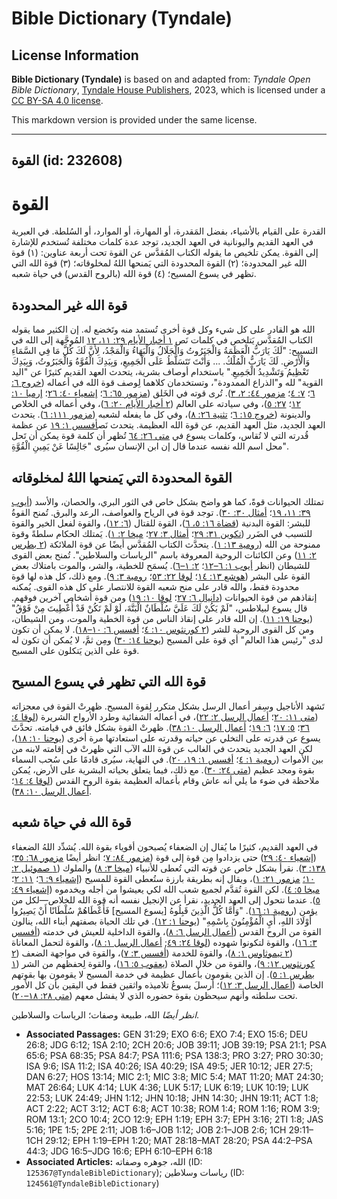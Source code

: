 # Bible Dictionary (Tyndale)

## License Information

**Bible Dictionary (Tyndale)** is based on and adapted from: _Tyndale Open Bible Dictionary_, [Tyndale House Publishers](https://tyndaleopenresources.com/), 2023, which is licensed under a [CC BY-SA 4.0 license](https://creativecommons.org/licenses/by-sa/4.0/legalcode.en).

This markdown version is provided under the same license.



--------------------------------

## القوة (id: 232608)

القوة
=====

القدرة على القيام بالأشياء، بفضل المَقدرة، أو المهارة، أو الموارد، أو السُلطة. في العبرية في العهد القديم واليونانية في العهد الجديد، توجد عدة كلمات مختلفة تُستخدم للإشارة إلى القوة. يمكن تلخيص ما يقوله الكتاب المُقدَّس عن القوة تحت أربعة عناوين: (١) قوة الله غير المحدودة؛ (٢) القوة المحدودة التي يَمنحها اللهُ لمخلوقاته؛ (٣) قوة الله التي تظهر في يسوع المسيح؛ (٤) قوة الله (بالروح القدس) في حياة شعبه.

قوة الله غير المحدودة
---------------------

الله هو القادر على كل شيء وكل قوة أخرى تُستمد منه وتَخضع له. إن الكثير مما يقوله الكتاب المُقدَّس يَتلخص في كلمات نَص [١ أخبار الأيام ٢٩: ١١، ١٢](https://ref.ly/1Chr29:11-1Chr29:12) المُوجَّهة إلى الله في التسبيح: "لَكَ يَارَبُّ الْعَظَمَةُ وَالْجَبَرُوتُ وَالْجَلَالُ وَالْبَهَاءُ وَالْمَجْدُ، لِأَنَّ لَكَ كُلَّ مَا فِي السَّمَاءِ وَالْأَرْضِ. لَكَ يَارَبُّ الْمُلْكُ. ... وَأَنْتَ تَتَسَلَّطُ عَلَى الْجَمِيعِ، وَبِيَدِكَ الْقُوَّةُ وَالْجَبَرُوتُ، وَبِيَدِكَ تَعْظِيمُ وَتَشْدِيدُ الْجَمِيعِ." باستخدام أوصاف بشرية، يتحدث العهد القديم كثيرًا عن "اليد القوية" لله و"الذراع الممدودة"، وتستخدمان كلاهما لِوصف قوة الله في أعماله ([خروج ٦: ٦](https://ref.ly/Exod6:6)؛ [٧: ٤](https://ref.ly/Exod7:4)؛ [مزمور ٤٤: ٢، ٣](https://ref.ly/Ps44:2-Ps44:3)). تُرى قوته في الخَلق ([مزمور ٦٥: ٦](https://ref.ly/Ps65:6)؛ [إشعياء ٤٠: ٢٦](https://ref.ly/Isa40:26)؛ [إرميا ١٠: ١٢](https://ref.ly/Jer10:12)؛ [٢٧: ٥](https://ref.ly/Jer27:5))، وفي سيادته على العالم ([٢ أخبار الأيام ٢٠: ٦](https://ref.ly/2Chr20:6))، وفي أعماله في الخلاص والدينونة ([خروج ١٥: ٦](https://ref.ly/Exod15:6)؛ [تثنية ٢٦: ٨](https://ref.ly/Deut26:8))، وفي كل ما يفعله لشعبه ([مزمور ١١١: ٦](https://ref.ly/Ps111:6)). يتحدث العهد الجديد، مثل العهد القديم، عن قوة الله العظيمة. يتحدث نَص[أفسس ١: ١٩](https://ref.ly/Eph1:19) عن عظمة قُدرته التي لا تُقاس، وكلمات يسوع في [متى ٢٦: ٦٤](https://ref.ly/Matt26:64) تُظهر أن كلمة قوة يمكن أن تَحل محل اسم الله نفسه عندما قال إن ابن الإنسان سيُرى "جَالِسًا عَنْ يَمِينِ الْقُوَّةِ".

القوة المحدودة التي يَمنحها اللهُ لمخلوقاته
-------------------------------------------

تمتلك الحيوانات قوةً، كما هو واضح بشكل خاص في الثور البري، والحصان، والأسد ([أيوب ٣٩: ١١، ١٩](https://ref.ly/Job39:11)؛ [أمثال ٣٠: ٣٠](https://ref.ly/Prov30:30)). توجد قوة في الرياح والعواصف، الرعد والبرق. تُمنح القوةُ للبشر: القوة البدنية ([قضاة ١٦: ٥، ٦](https://ref.ly/Judg16:5-Judg16:6))، القوة للقتال ([٦: ١٢](https://ref.ly/Judg6:12))، والقوة لفعل الخير والقوة للتسبب في الضَرر ([تكوين ٣١: ٢٩](https://ref.ly/Gen31:29)؛ [أمثال ٣: ٢٧](https://ref.ly/Prov3:27)؛ [ميخا ٢: ١](https://ref.ly/Mic2:1)). يَمتلك الحكام سلطةً وقوة ممنوحة من الله ([رومية ١٣: ١](https://ref.ly/Rom13:1)). يتحدَّث الكتاب المُقدَّس أيضًا عن قوة الملائكة ([٢ بطرس ٢: ١١](https://ref.ly/2Pet2:11)) وعن الكائنات الروحية المعروفة باسم "الرياسات والسلاطين". تُمنح بعض القوى للشيطان (انظر [أيوب ١: ٦–١٢](https://ref.ly/Job1:6-Job1:12)؛ [٢: ١–٦](https://ref.ly/Job2:1-Job2:6)). يُسمَح للخطية، والشر، والموت بامتلاك بعض القوة على البشر ([هوشع ١٣: ١٤](https://ref.ly/Hos13:14)؛ [لوقا ٢٢: ٥٣](https://ref.ly/Luke22:53)؛ [رومية ٣: ٩](https://ref.ly/Rom3:9)). ومع ذلك، كل هذه لها قوة محدودة فقط، والله قادر على منح شعبه القوة للانتصار على كل هذه القوى. يُمكنه إنقاذهم من قوة الحيوانات ([دانيال ٦: ٢٧](https://ref.ly/Dan6:27)؛ [لوقا ١٠: ١٩](https://ref.ly/Luke10:19)) ومن قوة أشخاص آخرين فوقهم. قال يسوع لبيلاطس، "لَمْ يَكُنْ لَكَ عَلَيَّ سُلْطَانٌ الْبَتَّةَ، لَوْ لَمْ تَكُنْ قَدْ أُعْطِيتَ مِنْ فَوْقُ" ([يوحنا ١٩: ١١](https://ref.ly/John19:11)). إن الله قادر على إنقاذ الناس من قوة الخطية والموت، ومن الشيطان، ومن كل القوى الروحية للشر ([٢ كورنثوس ١٠: ٤](https://ref.ly/2Cor10:4)؛ [أفسس ٦: ١٠–١٨](https://ref.ly/Eph6:10-Eph6:18)). لا يمكن أن تكون لدى "رئيس هذا العالم" أي قوة على المسيح ([يوحنا ١٤: ٣٠](https://ref.ly/John14:30)) ومِن ثمَّ، لا يُمكن أن تكون له قوة على الذين يَتكلون على المسيح.

قوة الله التي تظهر في يسوع المسيح
---------------------------------

تَشهد الأناجيل وسِفر أعمال الرسل بشكل متكرر لِقوة المسيح. ظهرتْ القوة في معجزاته ([متى ١١: ٢٠](https://ref.ly/Matt11:20)؛ [أعمال الرسل ٢: ٢٢](https://ref.ly/Acts2:22))، في أعماله الشفائية وطرد الأرواح الشريرة ([لوقا ٤: ٣٦](https://ref.ly/Luke4:36)؛ [٥: ١٧](https://ref.ly/Luke5:17)؛ [٦: ١٩](https://ref.ly/Luke6:19)؛ [أعمال الرسل ١٠: ٣٨](https://ref.ly/Acts10:38)). ظهرتْ القوة بشكل فائق في قيامته. تحدَّثَ يسوع عن قدرته على التخلي عن حياته وقدرته على استعادتها مرة أخرى ([يوحنا ١٠: ١٨](https://ref.ly/John10:18))، لكن العهد الجديد يتحدث في الغالب عن قوة الله الآب التي ظهرتْ في إقامته لابنه من بين الأموات ([رومية ١: ٤](https://ref.ly/Rom1:4)؛ [أفسس ١: ١٩، ٢٠](https://ref.ly/Eph1:19-Eph1:20)). في النهاية، سيُرى قادمًا على سُحب السماء بقوة ومجد عظيم ([متى ٢٤: ٣٠](https://ref.ly/Matt24:30)). مع ذلك، فيما يتعلق بحياته البشرية على الأرض، يُمكن ملاحظة في ضوء ما يلي أنه عاش وقام بأعماله العظيمة بقوة الروح القدس ([لوقا ٤: ١٤](https://ref.ly/Luke4:14)؛ [أعمال الرسل ١٠: ٣٨](https://ref.ly/Acts10:38)).

قوة الله في حياة شعبه
---------------------

في العهد القديم، كثيرًا ما يُقال إن الضعفاء يُصبحون أقوياء بقوة الله. يُشدِّد اللهُ الضعفاء ([إشعياء ٤٠: ٢٩](https://ref.ly/Isa40:29)) حتى يزدادوا مِن قوة إلى قوة ([مزمور ٨٤: ٧](https://ref.ly/Ps84:7)؛ انظر أيضًا [مزمور ٦٨: ٣٥](https://ref.ly/Ps68:35)؛ [١٣٨: ٣](https://ref.ly/Ps138:3)). نقرأ بشكل خاص عن قوته التي تُعطى للأنبياء ([ميخا ٣: ٨](https://ref.ly/Mic3:8)) والملوك ([١ صموئيل ٢: ١٠؛](https://ref.ly/1Sam2:10) [مزمور ٢١: ١](https://ref.ly/Ps21:1))، ويقال إنه بطريقة بارزة ستُعطى القوة للمسيح ([إشعياء ٩: ٦](https://ref.ly/Isa9:6)؛ [١١: ٢](https://ref.ly/Isa11:2)؛ [ميخا ٥: ٤](https://ref.ly/Mic5:4)). لكن القوة تُقدَّم لجميع شعب الله لكي يعيشوا من أجله ويخدموه ([إشعياء ٤٩: ٥](https://ref.ly/Isa49:5)). عندما نتحول إلى العهد الجديد، نقرأ عن الإنجيل نفسه أنه قوة الله للخلاص—لكل من يؤمن ([رومية ١: ١٦](https://ref.ly/Rom1:16)). "وَأَمَّا كُلُّ الَّذِينَ قَبِلُوهُ \[يسوع المسيح] فَأَعْطَاهُمْ سُلْطَانًا أَنْ يَصِيرُوا أَوْلَادَ اللهِ، أَيِ الْمُؤْمِنُونَ بِاسْمِهِ" ([يوحنا ١: ١٢](https://ref.ly/John1:12)). في تلك الحياة بصفتهم أبناء الله، ينالون القوة من الروح القدس ([أعمال الرسل ٦: ٨](https://ref.ly/Acts6:8))، والقوة الداخلية للعيش في خدمته ([أفسس ٣: ١٦](https://ref.ly/Eph3:16))، والقوة لتكونوا شهوده ([لوقا ٢٤: ٤٩](https://ref.ly/Luke24:49); [أعمال الرسل ١: ٨](https://ref.ly/Acts1:8))، والقوة لتحمل المعاناة ([٢ تيموثاوس ١: ٨](https://ref.ly/2Tim1:8))، والقوة للخدمة ([أفسس ٣: ٧](https://ref.ly/Eph3:7))، والقوة في مواجهة الضعف ([٢ كورنثوس ١٢: ٩](https://ref.ly/2Cor12:9))، والقوة من خلال الصلاة ([يعقوب ٥: ١٦](https://ref.ly/Jas5:16))، والقوة لِحفظهم من الشر ([١ بطرس ١: ٥](https://ref.ly/1Pet1:5)). إن الذين يقومون بأعمال عظيمة في خدمة المسيح لا يقومون بها بقوتهم الخاصة ([أعمال الرسل ٣: ١٢](https://ref.ly/Acts3:12))؛ أرسلَ يسوعُ تلاميذه واثقين فقط في اليقين بأن كل الأمور تحت سلطته وأنهم سيحظون بقوة حضوره الذي لا يفشل معهم ([متى ٢٨: ١٨–٢٠](https://ref.ly/Matt28:18-Matt28:20)).

*انظر أيضًا* الله، طبيعة وصفات؛ الرياسات والسلاطين.

* **Associated Passages:** GEN 31:29; EXO 6:6; EXO 7:4; EXO 15:6; DEU 26:8; JDG 6:12; 1SA 2:10; 2CH 20:6; JOB 39:11; JOB 39:19; PSA 21:1; PSA 65:6; PSA 68:35; PSA 84:7; PSA 111:6; PSA 138:3; PRO 3:27; PRO 30:30; ISA 9:6; ISA 11:2; ISA 40:26; ISA 40:29; ISA 49:5; JER 10:12; JER 27:5; DAN 6:27; HOS 13:14; MIC 2:1; MIC 3:8; MIC 5:4; MAT 11:20; MAT 24:30; MAT 26:64; LUK 4:14; LUK 4:36; LUK 5:17; LUK 6:19; LUK 10:19; LUK 22:53; LUK 24:49; JHN 1:12; JHN 10:18; JHN 14:30; JHN 19:11; ACT 1:8; ACT 2:22; ACT 3:12; ACT 6:8; ACT 10:38; ROM 1:4; ROM 1:16; ROM 3:9; ROM 13:1; 2CO 10:4; 2CO 12:9; EPH 1:19; EPH 3:7; EPH 3:16; 2TI 1:8; JAS 5:16; 1PE 1:5; 2PE 2:11; JOB 1:6–JOB 1:12; JOB 2:1–JOB 2:6; 1CH 29:11–1CH 29:12; EPH 1:19–EPH 1:20; MAT 28:18–MAT 28:20; PSA 44:2–PSA 44:3; JDG 16:5–JDG 16:6; EPH 6:10–EPH 6:18
* **Associated Articles:** الله، جوهره وصفاته (ID: `125367@TyndaleBibleDictionary`); رياسات وسلاطين (ID: `124561@TyndaleBibleDictionary`)

